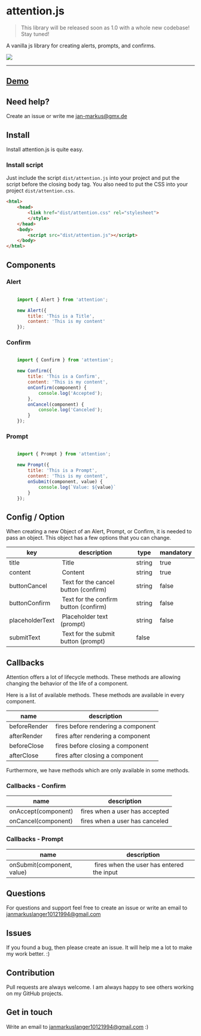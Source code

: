 # attention.js

> This library will be released soon as 1.0 with a whole new codebase! Stay tuned!

A vanilla js library for creating alerts, prompts, and confirms.

<p>
    <img src="https://img.shields.io/github/size/janmarkuslanger/attention.js/dist/attention.js.svg">
</p>

---

## <a href="https://janmarkuslanger.github.io/attention.js/">Demo</a>

## Need help?
Create an issue or write me jan-markus@gmx.de

## Install

Install attention.js is quite easy.

### Install script

Just include the script `dist/attention.js` into your project and put the script before the closing body tag.
You also need to put the CSS into your project `dist/attention.css`.

``` html
<html>
    <head>
        <link href="dist/attention.css" rel="stylesheet">
        </style>
    </head>
    <body>
        <script src="dist/attention.js"></script>
    </body>
</html>

```


## Components

### Alert

``` javascript

    import { Alert } from 'attention';

    new Alert({
        title: 'This is a Title',
        content: 'This is my content'
    });

```

### Confirm

``` javascript

    import { Confirm } from 'attention';

    new Confirm({
        title: 'This is a Confirm',
        content: 'This is my content',
        onConfirm(component) {
            console.log('Accepted');
        },
        onCancel(component) {
            console.log('Canceled');
        }
    });

```

### Prompt

``` javascript

    import { Prompt } from 'attention';

    new Prompt({
        title: 'This is a Prompt',
        content: 'This is my content',
        onSubmit(component, value) {
            console.log(`Value: ${value}`
        }
    });

```

## Config / Option

When creating a new Object of an Alert, Prompt, or Confirm, it is needed to pass an object.
This object has a few options that you can change.

key | description | type | mandatory|
----|-----------|----|-----|
title | Title | string | true |
content | Content | string | true |
buttonCancel | Text for the cancel button (confirm) | string | false |
buttonConfirm | Text for the confirm button (confirm)| string | false |
placeholderText | Placeholder text (prompt) | string | false
submitText | Text for the submit button (prompt) | false | 



## Callbacks

Attention offers a lot of lifecycle methods. These methods are allowing changing the behavior of the life of a component.


Here is a list of available methods. These methods are available in every component.


name | description |
----|----------|
beforeRender | fires before rendering a component |
afterRender | fires after rendering a component |
beforeClose | fires before closing a component |
afterClose | fires after closing a component |


Furthermore, we have methods which are only available in some methods.


### Callbacks - Confirm


name | description |
-----|---------|
onAccept(component) | fires when a user has accepted |
onCancel(component) | fires when a user has canceled |


### Callbacks - Prompt

name | description |
-----|---------|
onSubmit(component, value) | fires when the user has entered the input |

## Questions
For questions and support feel free to create an issue or write an email to
janmarkuslanger10121994@gmail.com

## Issues
If you found a bug, then please create an issue. It will help me a lot to make my work better. :)

## Contribution
Pull requests are always welcome. I am always happy to see others working on
my GitHub projects.

## Get in touch
Write an email to janmarkuslanger10121994@gmail.com :)

